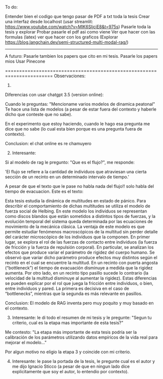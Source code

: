 To do:

Entender bien el codigo que tengo
pasar de PDF a txt toda la tesis 
Crear una interfaz desde localhost (usar streamlit: https://www.youtube.com/watch?v=MlK6SIjcjE8&t=975s)
Pasarle toda la tesis y explorar
Probar pasarle el pdf asi como viene
Ver que hacer con las formulas (latex)
ver que hacer con los graficos (Explorar https://blog.langchain.dev/semi-structured-multi-modal-rag/)

------------------------------
A futuro:
Pasarle tambien los papers que cito en mi tesis. 
Pasarle los papers mios
Usar Pinecone


=======================================================================
Observaciones:

1)
Diferencias con usar chatgpt 3.5 (version online):

Cuando le preguntas: "Mencioname varios modelos de dinamica peatonal"
Te hace una lista de modelos (a pesar de estar fuera del contexto y haberle dicho que conteste que no sabe).

En el experimento que estoy haciendo, cuando le hago esa pregunta me dice que no sabe (lo cual esta bien porque es una pregunta fuera de contexto). 

Conclusion: el chat online es re chamuyero

2) Interesante:

Si al modelo de rag le pregunto: "Que es el flujo?", me responde:

'El flujo se refiere a la cantidad de individuos que atraviesan una cierta sección de un recinto en un determinado intervalo de tiempo.'

A pesar de que el texto que le pase no habla nada del flujo!! solo habla del tiempo de evacuacion. Este es el texto:

Esta tesis estudia la dinámica de multitudes en estado de pánico. Para describir el comportamiento de dichas multitudes se utiliza el modelo de fuerza social de Helbing. En este modelo los individuos se representan como discos blandos que están sometidos a distintos tipos de fuerzas, y la evolución temporal del sistema queda determinada por las ecuaciones de movimiento de la mecánica clásica. La ventaja de este modelo es que permite estudiar fenómenos macroscópicos de la multitud sin perder detalle del carácter microscópico de los individuos que la componen. En primer lugar, se explora el rol de las fuerzas de contacto entre individuos (la fuerza de fricción y la fuerza de repulsión corporal). En particular, se analizan los efectos que produce variar el parámetro de rigidez del cuerpo humano. Se observó que variar dicho parámetro produce efectos muy distintos según el recinto en el cual se encuentre la multitud. En un recinto con puerta angosta (“bottleneck”) el tiempo de evacuación disminuye a medida que la rigidez aumenta. Por otro lado, en un recinto tipo pasillo sucede lo contrario (la velocidad de la multitud disminuye al aumentar la rigidez). Estas diferencias se pueden explicar por el rol que juega la fricción entre individuos, o bien, entre individuos y pared. La primera es decisiva en el caso de “bottlenecks”, mientras que la segunda es más relevante en pasillos.


Conclusion: El modelo de RAG inventa pero muy poquito y muy basado en el contexto. 


3) Interesante: le di todo el resumen de mi tesis y le pregunte: "Segun tu criterio, cual es la etapa mas importante de esta tesis?"

Me contesto:
"La etapa más importante de esta tesis podría ser la calibración de los parámetros utilizando datos empíricos de la vida real para mejorar el modelo..."


Por algun motivo no eligio la etapa 3 y coincide con mi criterio. 


4) Interesante: le pase la portada de la tesis, le pregunte cual es el autor y me dijo Ignacio Sticco (a pesar de que en ningun lado dice explicitamente que soy el autor, lo entendio por contexto). 